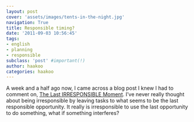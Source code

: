 ```yaml
---
layout: post
cover: 'assets/images/tents-in-the-night.jpg'
navigation: True
title: Responsible timing?
date: '2011-09-03 10:56:45'
tags:
- english
- planning
- responsible
subclass: 'post' #important(!)
author: haakoo
categories: haakoo
---
```



A week and a half ago now, I came across a blog post I knew I had to comment on, [The Last IRRESPONSIBLE Moment](http://theitriskmanager.wordpress.com/2011/08/25/the-last-irresponsible-moment/). I’ve never really thought about being irresponsible by leaving tasks to what seems to be the last responsible opportunity. It really is irresponsible to use the last opportunity to do something, what if something interferes?

